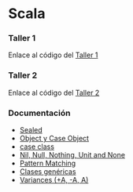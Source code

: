 # Scala

### Taller 1
Enlace al código del [Taller 1](https://github.com/daniel-s4n/Scala/tree/main/talleres/src/main/scala/Taller1)

### Taller 2
Enlace al código del [Taller 2](https://github.com/daniel-s4n/Scala/tree/main/talleres/src/main/scala/Taller2)

### Documentación
- [Sealed](https://www.waitingforcode.com/scala-core/sealed-keyword-scala/read)
- [Object y Case Object](https://www.baeldung.com/scala/case-object-vs-object)
- [case class](https://docs.scala-lang.org/tour/case-classes.html)
- [Nil, Null, Nothing, Unit and None](https://www.baeldung.com/scala/nil-null-nothing-unit-none)
- [Pattern Matching](https://docs.scala-lang.org/tour/pattern-matching.html)
- [Clases genéricas](https://docs.scala-lang.org/tour/generic-classes.html)
- [Variances (+A, -A, A)](https://docs.scala-lang.org/tour/variances.html)